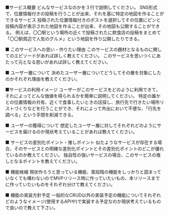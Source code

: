 ■サービス概要
どんなサービスなのかを３行で説明してください。
SNS形式で、位置情報付きの投稿を行うことが出来、それを基に特定の地図を作ることができるサービス
投稿された位置情報付きのポストを選択してその位置にピンと投稿内容が表示された地図を作ることが出来、その地図も公開することができる。
例えば、〇〇駅という場所の近くで投稿されたに飲食店の投稿をまとめて「〇〇駅周辺で人気のグルメ」という地図を作り公開したりできる。

■ このサービスへの思い・作りたい理由
このサービスの題材となるものに関してのエピソードがあれば詳しく教えてください。
このサービスを思いつくにあたって元となる思いがあれば詳しく教えてください。

■ ユーザー層について
決めたユーザー層についてどうしてその層を対象にしたのかそれぞれ理由を教えてください。


■サービスの利用イメージ
ユーザーがこのサービスをどのように利用できて、それによってどんな価値を得られるかを簡単に説明してください。
特定の誰かとの位置情報の共有、近くで食事したいときの店探し、旅行先で行きたい場所リストづくりなどを行うことができ、それによって外出において不便な、「行先を調べる」という手間を削減できる。

■ ユーザーの獲得について
想定したユーザー層に対してそれぞれどのようにサービスを届けるのか現状考えていることがあれば教えてください。

■ サービスの差別化ポイント・推しポイント
似たようなサービスが存在する場合、そのサービスとの明確な差別化ポイントとその差別化ポイントのどこが優れているのか教えてください。
独自性の強いサービスの場合、このサービスの推しとなるポイントを教えてください。

■ 機能候補
現状作ろうと思っている機能、案段階の機能をしっかりと固まっていなくても構わないのでMVPリリース時に作っていたいもの、本リリースまでに作っていたいものをそれぞれ分けて教えてください。

■ 機能の実装方針予定
一般的なCRUD以外の実装予定の機能についてそれぞれどのようなイメージ(使用するAPIや)で実装する予定なのか現状考えているもので良いので教えて下さい。
